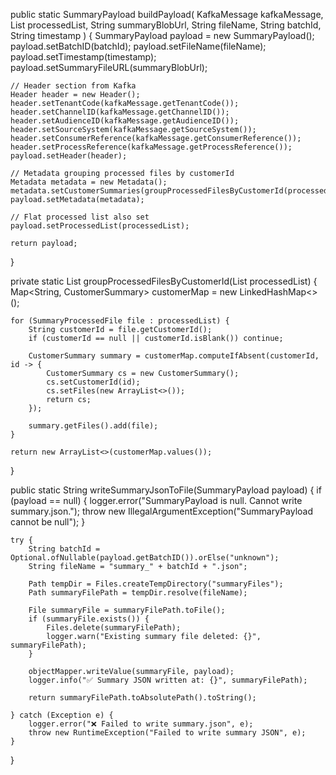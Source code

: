public static SummaryPayload buildPayload(
        KafkaMessage kafkaMessage,
        List<SummaryProcessedFile> processedList,
        String summaryBlobUrl,
        String fileName,
        String batchId,
        String timestamp
) {
    SummaryPayload payload = new SummaryPayload();
    payload.setBatchID(batchId);
    payload.setFileName(fileName);
    payload.setTimestamp(timestamp);
    payload.setSummaryFileURL(summaryBlobUrl);

    // Header section from Kafka
    Header header = new Header();
    header.setTenantCode(kafkaMessage.getTenantCode());
    header.setChannelID(kafkaMessage.getChannelID());
    header.setAudienceID(kafkaMessage.getAudienceID());
    header.setSourceSystem(kafkaMessage.getSourceSystem());
    header.setConsumerReference(kafkaMessage.getConsumerReference());
    header.setProcessReference(kafkaMessage.getProcessReference());
    payload.setHeader(header);

    // Metadata grouping processed files by customerId
    Metadata metadata = new Metadata();
    metadata.setCustomerSummaries(groupProcessedFilesByCustomerId(processedList));
    payload.setMetadata(metadata);

    // Flat processed list also set
    payload.setProcessedList(processedList);

    return payload;
}

private static List<CustomerSummary> groupProcessedFilesByCustomerId(List<SummaryProcessedFile> processedList) {
    Map<String, CustomerSummary> customerMap = new LinkedHashMap<>();

    for (SummaryProcessedFile file : processedList) {
        String customerId = file.getCustomerId();
        if (customerId == null || customerId.isBlank()) continue;

        CustomerSummary summary = customerMap.computeIfAbsent(customerId, id -> {
            CustomerSummary cs = new CustomerSummary();
            cs.setCustomerId(id);
            cs.setFiles(new ArrayList<>());
            return cs;
        });

        summary.getFiles().add(file);
    }

    return new ArrayList<>(customerMap.values());
}

public static String writeSummaryJsonToFile(SummaryPayload payload) {
    if (payload == null) {
        logger.error("SummaryPayload is null. Cannot write summary.json.");
        throw new IllegalArgumentException("SummaryPayload cannot be null");
    }

    try {
        String batchId = Optional.ofNullable(payload.getBatchID()).orElse("unknown");
        String fileName = "summary_" + batchId + ".json";

        Path tempDir = Files.createTempDirectory("summaryFiles");
        Path summaryFilePath = tempDir.resolve(fileName);

        File summaryFile = summaryFilePath.toFile();
        if (summaryFile.exists()) {
            Files.delete(summaryFilePath);
            logger.warn("Existing summary file deleted: {}", summaryFilePath);
        }

        objectMapper.writeValue(summaryFile, payload);
        logger.info("✅ Summary JSON written at: {}", summaryFilePath);

        return summaryFilePath.toAbsolutePath().toString();

    } catch (Exception e) {
        logger.error("❌ Failed to write summary.json", e);
        throw new RuntimeException("Failed to write summary JSON", e);
    }
}
